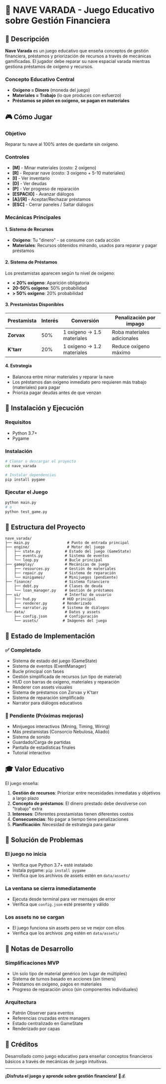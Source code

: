 # 🚀 NAVE VARADA - Juego Educativo sobre Gestión Financiera

## 📖 Descripción

**Nave Varada** es un juego educativo que enseña conceptos de gestión financiera, préstamos y priorización de recursos a través de mecánicas gamificadas. El jugador debe reparar su nave espacial varada mientras gestiona préstamos de oxígeno y recursos.

### Concepto Educativo Central
- **Oxígeno = Dinero** (moneda del juego)
- **Materiales = Trabajo** (lo que produces con esfuerzo)
- **Préstamos se piden en oxígeno, se pagan en materiales**

## 🎮 Cómo Jugar

### Objetivo
Reparar tu nave al 100% antes de quedarte sin oxígeno.

### Controles
- **[M]** - Minar materiales (costo: 2 oxígeno)
- **[R]** - Reparar nave (costo: 3 oxígeno + 5-10 materiales)
- **[I]** - Ver inventario
- **[D]** - Ver deudas
- **[P]** - Ver progreso de reparación
- **[ESPACIO]** - Avanzar diálogos
- **[A]/[R]** - Aceptar/Rechazar préstamos
- **[ESC]** - Cerrar paneles / Saltar diálogos

### Mecánicas Principales

#### 1. Sistema de Recursos
- **Oxígeno**: Tu "dinero" - se consume con cada acción
- **Materiales**: Recursos obtenidos minando, usados para reparar y pagar préstamos

#### 2. Sistema de Préstamos
Los prestamistas aparecen según tu nivel de oxígeno:
- **< 20% oxígeno**: Aparición obligatoria
- **20-50% oxígeno**: 50% probabilidad
- **> 50% oxígeno**: 20% probabilidad

#### 3. Prestamistas Disponibles

| Prestamista | Interés | Conversión | Penalización por impago |
|------------|---------|------------|------------------------|
| **Zorvax** | 50% | 1 oxígeno → 1.5 materiales | Roba materiales adicionales |
| **K'tarr** | 20% | 1 oxígeno → 1.2 materiales | Reduce oxígeno máximo |

#### 4. Estrategia
- Balancea entre minar materiales y reparar la nave
- Los préstamos dan oxígeno inmediato pero requieren más trabajo (materiales) para pagar
- Prioriza pagar deudas antes de que venzan

## 🚀 Instalación y Ejecución

### Requisitos
- Python 3.7+
- Pygame

### Instalación
```bash
# Clonar o descargar el proyecto
cd nave_varada

# Instalar dependencias
pip install pygame
```

### Ejecutar el Juego
```bash
python main.py
# o
python test_game.py
```

## 📁 Estructura del Proyecto

```
nave_varada/
├── main.py                 # Punto de entrada principal
├── engine/                 # Motor del juego
│   ├── state.py           # Estado del juego (GameState)
│   ├── events.py          # Sistema de eventos
│   └── loop.py            # Bucle principal
├── gameplay/              # Mecánicas de juego
│   ├── resources.py       # Gestión de materiales
│   ├── repair.py          # Sistema de reparación
│   └── minigames/         # Minijuegos (pendiente)
├── finance/               # Sistema financiero
│   ├── debt.py            # Clases de deuda
│   └── loan_manager.py    # Gestión de préstamos
├── ui/                    # Interfaz de usuario
│   ├── hud.py            # HUD principal
│   ├── renderer.py       # Renderizado
│   └── narrator.py       # Sistema de diálogos
└── data/                  # Datos y assets
    ├── config.json        # Configuración
    └── assets/           # Imágenes del juego
```

## 🎯 Estado de Implementación

### ✅ Completado
- Sistema de estado del juego (GameState)
- Sistema de eventos (EventManager)
- Bucle principal con fases
- Gestión simplificada de recursos (un tipo de material)
- HUD con barras de oxígeno, materiales y reparación
- Renderer con assets visuales
- Sistema de préstamos con Zorvax y K'tarr
- Sistema de reparación simplificado
- Narrator para diálogos educativos

### 🚧 Pendiente (Próximas mejoras)
- Minijuegos interactivos (Mining, Timing, Wiring)
- Más prestamistas (Consorcio Nebulosa, Aliado)
- Sistema de sonido
- Guardado/Carga de partidas
- Pantalla de estadísticas finales
- Tutorial interactivo

## 🎓 Valor Educativo

El juego enseña:
1. **Gestión de recursos**: Priorizar entre necesidades inmediatas y objetivos a largo plazo
2. **Concepto de préstamos**: El dinero prestado debe devolverse con "trabajo" extra
3. **Intereses**: Diferentes prestamistas tienen diferentes costos
4. **Consecuencias**: No pagar a tiempo tiene penalizaciones
5. **Planificación**: Necesidad de estrategia para ganar

## 🐛 Solución de Problemas

### El juego no inicia
- Verifica que Python 3.7+ esté instalado
- Instala pygame: `pip install pygame`
- Verifica que los archivos de assets estén en `data/assets/`

### La ventana se cierra inmediatamente
- Ejecuta desde terminal para ver mensajes de error
- Verifica que `config.json` esté presente y válido

### Los assets no se cargan
- El juego funciona sin assets pero se ve mejor con ellos
- Verifica que los archivos .png estén en `data/assets/`

## 📝 Notas de Desarrollo

### Simplificaciones MVP
- Un solo tipo de material genérico (en lugar de múltiples)
- Sistema de turnos basado en acciones (sin timers)
- Préstamos en oxígeno, pagos en materiales
- Progreso de reparación único (sin componentes individuales)

### Arquitectura
- Patrón Observer para eventos
- Referencias cruzadas entre managers
- Estado centralizado en GameState
- Renderizado por capas

## 🤝 Créditos

Desarrollado como juego educativo para enseñar conceptos financieros básicos a través de mecánicas de juego intuitivas.

---

**¡Disfruta el juego y aprende sobre gestión financiera!** 🚀💰

